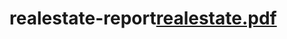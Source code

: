 # realestate-report[realestate.pdf](https://github.com/user-attachments/files/19346422/realestate.pdf)
